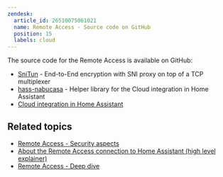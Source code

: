 ```yaml
---
zendesk:
  article_id: 26510075061021
  name: Remote Access - Source code on GitHub
  position: 15
  labels: cloud
---
```


The source code for the Remote Access is available on GitHub:

- [SniTun](https://github.com/NabuCasa/snitun) - End-to-End encryption with SNI proxy on top of a TCP multiplexer
- [hass-nabucasa](https://github.com/NabuCasa/hass-nabucasa) - Helper library for the Cloud integration in Home Assistant
- [Cloud integration in Home Assistant](https://github.com/home-assistant/core/tree/dev/homeassistant/components/cloud)

## Related topics

- [Remote Access - Security aspects](/hc/en-us/articles/26508882007581/)
- [About the Remote Access connection to Home Assistant (high level explainer)](/hc/en-us/articles/26469707849629/)
- [Remote Access - Deep dive](/hc/en-us/articles/25619268678557/)

